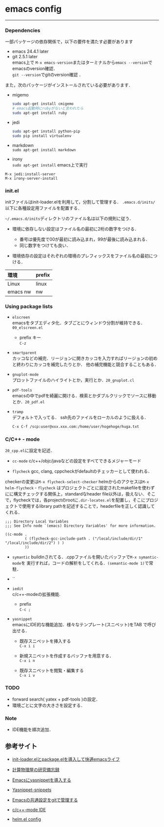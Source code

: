 # emacs config
***

### Dependencies  
一部パッケージの依存関係で，以下の要件を満たす必要があります
 - emacs 24.4.1 later  
 - git 2.5.1 later  
emacs上で `M-x emacs-version`またはターミナルから`emacs --version`でemacsのversion確認．  
`git --version`でgitのversion確認 ．  

また，次のパッケージがインストールされている必要があります．

 - migemo  
	```sh
	sudo apt-get install cmigemo  
	# emacs起動時にrubyがないと言われたら
	sudo apt-get install ruby  
	```	

 - jedi  
   ```sh
   sudo apt-get install python-pip  
   sudo pip install virtualenv  
   ```
 - markdown  
   `sudo apt-get install markdown`  
 - irony	   
   `sudo apt-get install`
emacs上で実行  

```emacs
M-x jedi:install-server
M-x irony-server-install
```

### init.el

initファイルはinit-loader.elを利用して，分割して管理する．
`.emacs.d/inits/`以下に各種設定用ファイルを配置する．

`~/.emacs.d/inits`ディレクトリのファイル名は以下の規則に従う．

- 環境に依存しない設定はファイル名の最初に2桁の数字をつける．

	- 番号は優先度で00が最初に読み込まれ，99が最後に読み込まれる． 
	- 同じ数字をつけても良い．
	
- 環境依存の設定はそれぞれの環境のプレフィックスをファイル名の最初につける．

|環境|prefix|  
|:--|:--|  
|Linux|linux|  
|emacs nw|nw|  

### Using package lists

- `elscreen`  
emacsをタブエディタ化．タブごとにウィンドウ分割が維持できる．`09_elscreen.el`

	- prefix キー  
	  `C-z`  
  
- `smartparent`  
カッコなどの補完．リージョンに開きカッコを入力すればリージョンの初めと終わりにカッコを補完したりとか．
他の補完機能と競合することもある．

- `gnuplot-mode`  
プロットファイルのハイライトとか，実行とか．`20_gnuplot.cl`

- `pdf-tools`  
emacsの中でpdfを綺麗に開ける．検索とかダブルクリックでソースに移動とか．`20_pdf.el`

- `tramp`  
デフォルトで入ってる．
ssh先のファイルをローカルのように扱える．

	```bash
	C-x C-f /scp:user@xxx.xxx.com:/home/user/hogehoge/huga.txt
	```
### C/C++ - mode

`20_cpp.el`に設定を記述．

- `cc-mode`
  c/c++/objc/javaなどの設定をすべてできるメジャーモード

- `flycheck`
gcc, clang, cppcheckがdefaultのチェッカーとして使われる．

checkerの変更は`M-x flycheck-select-checker`
helmからのアクセスは`M-x helm-flycheck`
	- `flycheck` はプロジェクトごとに設定されたmakefileを使わずにに構文チェックする関係上，standardなheader file以外は，扱えない．そこで，flycheckでは，各projectのrootに`.dir-locates.el`を配置し，そこにプロジェクトで使用するlibrary pathを記述することで，headerfileを正しく認識してくれる．

```elisp
;;; Directory Local Variables
;;; See Info node `(emacs) Directory Variables' for more information.

((c-mode .
         ( (flycheck-gcc-include-path . ("/local/include/dir/1" "/local/include/dir/2") ) )
         ))
```

- `symantic`
buildinされてる．.cppファイルを開いたバッファで`M-x symantic-mode`を
実行すれば，コードの解析をしてくれる．`(semantic-mode 1)`で常駐．

- ``

- `iedit`   
c/c++-modeの拡張機能.

	- prefix  
	`C-c ;`  

- `yasnippet`  
emacsにIDE的な機能追加．様々なテンプレート(スニペット)をTAB で呼び出せる．
	- 既存スニペットを挿入する  
	  `C-x i i`  

	- 新規スニペットを作成するバッファを用意する．  
	  `C-x i n`  

	- 既存スニペットを閲覧・編集する  
	  `C-x i v`  

### TODO
- forward search( yatex + pdf-tools )の設定．
- 環境ごとに文字の大きさを設定する．

### Note
- IDE機能を順次追加．


## 参考サイト

- [init-loader.elとpackage.elを導入して快適emacsライフ](http://qiita.com/catatsuy/items/5f1cd86e2522fd3384a0)

- [計算物理屋の研究備忘録 ](http://keisanbutsuriya.hateblo.jp/entry/2015/02/17/131824)

- [Emacsにyasnippetを導入する](http://vdeep.net/emacs-yasnippet)

- [Yasnippet-snippets](https://github.com/AndreaCrotti/yasnippet-snippets)

- [Emacsの共通設定をgitで管理する](http://keisanbutsuriya.hateblo.jp/entry/2015/02/17/131824)

- [c/c++-mode IDE](http://futurismo.biz/archives/3071)

- [helm.el config](http://d.hatena.ne.jp/a_bicky/20151123/1448285411)

